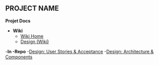## PROJECT NAME
**Projet Docs**
- **Wiki**
  - [Wiki Home](../../wiki)
  - [Design (Wiki)](../../wiki/Design)
 
-**In -Repo**
  -[Design: User Stories & Acceptance](docs/design/user-stories.md)
  -[Design: Architecture & Components](docs/design/architecture.md)
  
